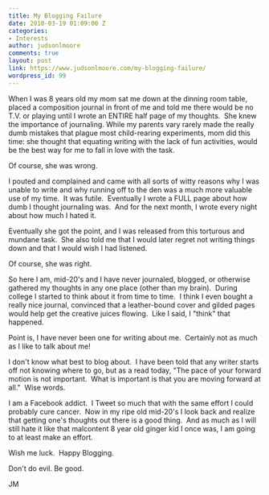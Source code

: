 ```yaml
---
title: My Blogging Failure
date: 2010-03-19 01:09:00 Z
categories:
- Interests
author: judsonlmoore
comments: true
layout: post
link: https://www.judsonlmoore.com/my-blogging-failure/
wordpress_id: 99
---
```


When I was 8 years old my mom sat me down at the dinning room table, placed a composition journal in front of me and told me there would be no T.V. or playing until I wrote an ENTIRE half page of my thoughts.  She knew the importance of journaling. While my parents vary rarely made the really dumb mistakes that plague most child-rearing experiments, mom did this time: she thought that equating writing with the lack of fun activities, would be the best way for me to fall in love with the task.




Of course, she was wrong.




I pouted and complained and came with all sorts of witty reasons why I was unable to write and why running off to the den was a much more valuable use of my time.  It was futile.  Eventually I wrote a FULL page about how dumb I thought journaling was.  And for the next month, I wrote every night about how much I hated it.




Eventually she got the point, and I was released from this torturous and mundane task.  She also told me that I would later regret not writing things down and that I would wish I had listened.




Of course, she was right.




So here I am, mid-20's and I have never journaled, blogged, or otherwise gathered my thoughts in any one place (other than my brain).  During college I started to think about it from time to time.  I think I even bought a really nice journal, convinced that a leather-bound cover and gilded pages would help get the creative juices flowing.  Like I said, I "think" that happened.




Point is, I have never been one for writing about me.  Certainly not as much as I like to talk about me!




I don't know what best to blog about.  I have been told that any writer starts off not knowing where to go, but as a read today, "The pace of your forward motion is not important.  What is important is that you are moving forward at all."  Wise words. 




I am a Facebook addict.  I Tweet so much that with the same effort I could probably cure cancer.  Now in my ripe old mid-20's I look back and realize that getting one's thoughts out there is a good thing.  And as much as I will still hate it like that malcontent 8 year old ginger kid I once was, I am going to at least make an effort.




Wish me luck.  Happy Blogging.




Don't do evil. Be good.




JM
